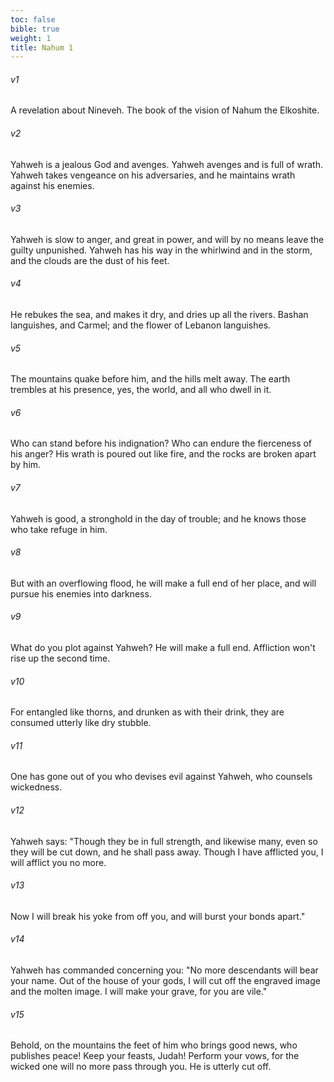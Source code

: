 ```yaml
---
toc: false
bible: true
weight: 1
title: Nahum 1
---
```




###### v1 
A revelation about Nineveh. The book of the vision of Nahum the Elkoshite. 

###### v2 
Yahweh is a jealous God and avenges. Yahweh avenges and is full of wrath. Yahweh takes vengeance on his adversaries, and he maintains wrath against his enemies. 

###### v3 
Yahweh is slow to anger, and great in power, and will by no means leave the guilty unpunished. Yahweh has his way in the whirlwind and in the storm, and the clouds are the dust of his feet. 

###### v4 
He rebukes the sea, and makes it dry, and dries up all the rivers. Bashan languishes, and Carmel; and the flower of Lebanon languishes. 

###### v5 
The mountains quake before him, and the hills melt away. The earth trembles at his presence, yes, the world, and all who dwell in it. 

###### v6 
Who can stand before his indignation? Who can endure the fierceness of his anger? His wrath is poured out like fire, and the rocks are broken apart by him. 

###### v7 
Yahweh is good, a stronghold in the day of trouble; and he knows those who take refuge in him. 

###### v8 
But with an overflowing flood, he will make a full end of her place, and will pursue his enemies into darkness. 

###### v9 
What do you plot against Yahweh? He will make a full end. Affliction won't rise up the second time. 

###### v10 
For entangled like thorns, and drunken as with their drink, they are consumed utterly like dry stubble. 

###### v11 
One has gone out of you who devises evil against Yahweh, who counsels wickedness. 

###### v12 
Yahweh says: "Though they be in full strength, and likewise many, even so they will be cut down, and he shall pass away. Though I have afflicted you, I will afflict you no more. 

###### v13 
Now I will break his yoke from off you, and will burst your bonds apart." 

###### v14 
Yahweh has commanded concerning you: "No more descendants will bear your name. Out of the house of your gods, I will cut off the engraved image and the molten image. I will make your grave, for you are vile." 

###### v15 
Behold, on the mountains the feet of him who brings good news, who publishes peace! Keep your feasts, Judah! Perform your vows, for the wicked one will no more pass through you. He is utterly cut off.

